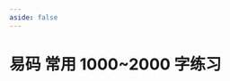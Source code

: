```yaml
---
aside: false
---
```

<script setup>
import Train from "@/train/HanziAnki.vue"
</script>
# 易码 常用 1000~2000 字练习

<Train name="easy_code" zigenJson="/easy-code/zigen.json" chaiJson="/easy-code/chaifen.json" fontClass="outi-yima"
    :range="[1000,2000]" />